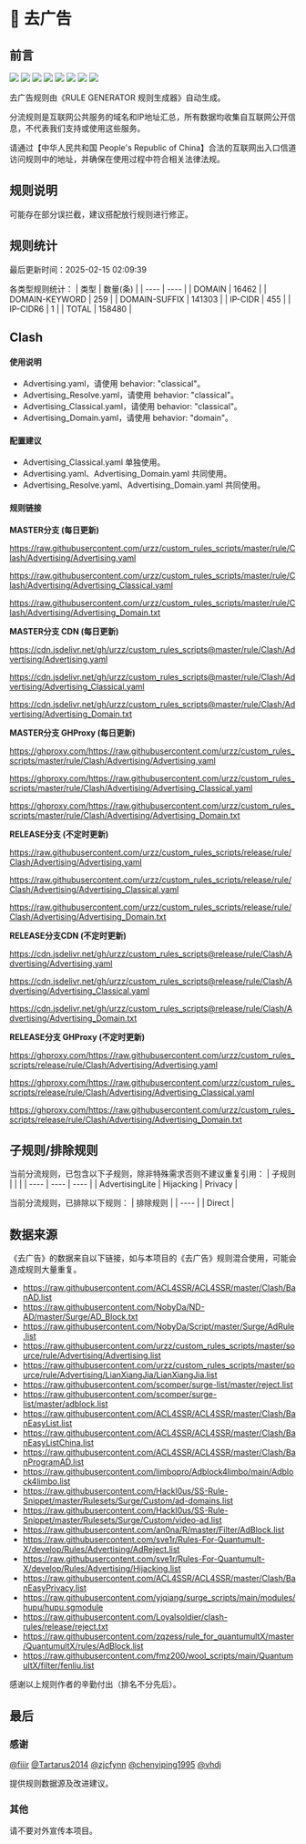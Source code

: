 # 🧸 去广告

## 前言

![](https://shields.io/badge/-移除重复规则-ff69b4) ![](https://shields.io/badge/-移除无法解析的域名-important) ![](https://shields.io/badge/-DOMAIN与DOMAIN--SUFFIX合并-green) ![](https://shields.io/badge/-DOMAIN--SUFFIX间合并-critical) ![](https://shields.io/badge/-DOMAIN与DOMAIN--KEYWORD合并-9cf) ![](https://shields.io/badge/-DOMAIN--SUFFIX与DOMAIN--KEYWORD合并-blue) ![](https://shields.io/badge/-IP--CIDR(6)合并-blueviolet) ![](https://shields.io/badge/-MITM--HOSTNAME合并-brightgreen) 

去广告规则由《RULE GENERATOR 规则生成器》自动生成。

分流规则是互联网公共服务的域名和IP地址汇总，所有数据均收集自互联网公开信息，不代表我们支持或使用这些服务。

请通过【中华人民共和国 People's Republic of China】合法的互联网出入口信道访问规则中的地址，并确保在使用过程中符合相关法律法规。

## 规则说明
可能存在部分误拦截，建议搭配放行规则进行修正。

## 规则统计

最后更新时间：2025-02-15 02:09:39

各类型规则统计：
| 类型 | 数量(条)  | 
| ---- | ----  |
| DOMAIN | 16462  | 
| DOMAIN-KEYWORD | 259  | 
| DOMAIN-SUFFIX | 141303  | 
| IP-CIDR | 455  | 
| IP-CIDR6 | 1  | 
| TOTAL | 158480  | 


## Clash 

#### 使用说明
- Advertising.yaml，请使用 behavior: "classical"。
- Advertising_Resolve.yaml，请使用 behavior: "classical"。
- Advertising_Classical.yaml，请使用 behavior: "classical"。
- Advertising_Domain.yaml，请使用 behavior: "domain"。

#### 配置建议
- Advertising_Classical.yaml 单独使用。
- Advertising.yaml、Advertising_Domain.yaml 共同使用。
- Advertising_Resolve.yaml、Advertising_Domain.yaml 共同使用。

#### 规则链接
**MASTER分支 (每日更新)**

https://raw.githubusercontent.com/urzz/custom_rules_scripts/master/rule/Clash/Advertising/Advertising.yaml

https://raw.githubusercontent.com/urzz/custom_rules_scripts/master/rule/Clash/Advertising/Advertising_Classical.yaml

https://raw.githubusercontent.com/urzz/custom_rules_scripts/master/rule/Clash/Advertising/Advertising_Domain.txt

**MASTER分支 CDN (每日更新)**

https://cdn.jsdelivr.net/gh/urzz/custom_rules_scripts@master/rule/Clash/Advertising/Advertising.yaml

https://cdn.jsdelivr.net/gh/urzz/custom_rules_scripts@master/rule/Clash/Advertising/Advertising_Classical.yaml

https://cdn.jsdelivr.net/gh/urzz/custom_rules_scripts@master/rule/Clash/Advertising/Advertising_Domain.txt

**MASTER分支 GHProxy (每日更新)**

https://ghproxy.com/https://raw.githubusercontent.com/urzz/custom_rules_scripts/master/rule/Clash/Advertising/Advertising.yaml

https://ghproxy.com/https://raw.githubusercontent.com/urzz/custom_rules_scripts/master/rule/Clash/Advertising/Advertising_Classical.yaml

https://ghproxy.com/https://raw.githubusercontent.com/urzz/custom_rules_scripts/master/rule/Clash/Advertising/Advertising_Domain.txt

**RELEASE分支 (不定时更新)**

https://raw.githubusercontent.com/urzz/custom_rules_scripts/release/rule/Clash/Advertising/Advertising.yaml

https://raw.githubusercontent.com/urzz/custom_rules_scripts/release/rule/Clash/Advertising/Advertising_Classical.yaml

https://raw.githubusercontent.com/urzz/custom_rules_scripts/release/rule/Clash/Advertising/Advertising_Domain.txt

**RELEASE分支CDN (不定时更新)**

https://cdn.jsdelivr.net/gh/urzz/custom_rules_scripts@release/rule/Clash/Advertising/Advertising.yaml

https://cdn.jsdelivr.net/gh/urzz/custom_rules_scripts@release/rule/Clash/Advertising/Advertising_Classical.yaml

https://cdn.jsdelivr.net/gh/urzz/custom_rules_scripts@release/rule/Clash/Advertising/Advertising_Domain.txt

**RELEASE分支 GHProxy (不定时更新)**

https://ghproxy.com/https://raw.githubusercontent.com/urzz/custom_rules_scripts/release/rule/Clash/Advertising/Advertising.yaml

https://ghproxy.com/https://raw.githubusercontent.com/urzz/custom_rules_scripts/release/rule/Clash/Advertising/Advertising_Classical.yaml

https://ghproxy.com/https://raw.githubusercontent.com/urzz/custom_rules_scripts/release/rule/Clash/Advertising/Advertising_Domain.txt

## 子规则/排除规则

当前分流规则，已包含以下子规则，除非特殊需求否则不建议重复引用：
| 子规则  |  |  | 
| ---- | ---- | ----  |
| AdvertisingLite | Hijacking | Privacy  | 


当前分流规则，已排除以下规则：
| 排除规则  | 
| ----  |
| Direct  | 

## 数据来源

《去广告》的数据来自以下链接，如与本项目的《去广告》规则混合使用，可能会造成规则大量重复。

- https://raw.githubusercontent.com/ACL4SSR/ACL4SSR/master/Clash/BanAD.list
- https://raw.githubusercontent.com/NobyDa/ND-AD/master/Surge/AD_Block.txt
- https://raw.githubusercontent.com/NobyDa/Script/master/Surge/AdRule.list
- https://raw.githubusercontent.com/urzz/custom_rules_scripts/master/source/rule/Advertising/Advertising.list
- https://raw.githubusercontent.com/urzz/custom_rules_scripts/master/source/rule/Advertising/LianXiangJia/LianXiangJia.list
- https://raw.githubusercontent.com/scomper/surge-list/master/reject.list
- https://raw.githubusercontent.com/scomper/surge-list/master/adblock.list
- https://raw.githubusercontent.com/ACL4SSR/ACL4SSR/master/Clash/BanEasyList.list
- https://raw.githubusercontent.com/ACL4SSR/ACL4SSR/master/Clash/BanEasyListChina.list
- https://raw.githubusercontent.com/ACL4SSR/ACL4SSR/master/Clash/BanProgramAD.list
- https://raw.githubusercontent.com/limbopro/Adblock4limbo/main/Adblock4limbo.list
- https://raw.githubusercontent.com/Hackl0us/SS-Rule-Snippet/master/Rulesets/Surge/Custom/ad-domains.list
- https://raw.githubusercontent.com/Hackl0us/SS-Rule-Snippet/master/Rulesets/Surge/Custom/video-ad.list
- https://raw.githubusercontent.com/an0na/R/master/Filter/AdBlock.list
- https://raw.githubusercontent.com/sve1r/Rules-For-Quantumult-X/develop/Rules/Advertising/AdReject.list
- https://raw.githubusercontent.com/sve1r/Rules-For-Quantumult-X/develop/Rules/Advertising/Hijacking.list
- https://raw.githubusercontent.com/ACL4SSR/ACL4SSR/master/Clash/BanEasyPrivacy.list
- https://raw.githubusercontent.com/yjqiang/surge_scripts/main/modules/hupu/hupu.sgmodule
- https://raw.githubusercontent.com/Loyalsoldier/clash-rules/release/reject.txt
- https://raw.githubusercontent.com/zqzess/rule_for_quantumultX/master/QuantumultX/rules/AdBlock.list
- https://raw.githubusercontent.com/fmz200/wool_scripts/main/QuantumultX/filter/fenliu.list


感谢以上规则作者的辛勤付出（排名不分先后）。

## 最后

### 感谢

[@fiiir](https://github.com/fiiir) [@Tartarus2014](https://github.com/Tartarus2014) [@zjcfynn](https://github.com/zjcfynn) [@chenyiping1995](https://github.com/chenyiping1995) [@vhdj](https://github.com/vhdj)

提供规则数据源及改进建议。

### 其他

请不要对外宣传本项目。